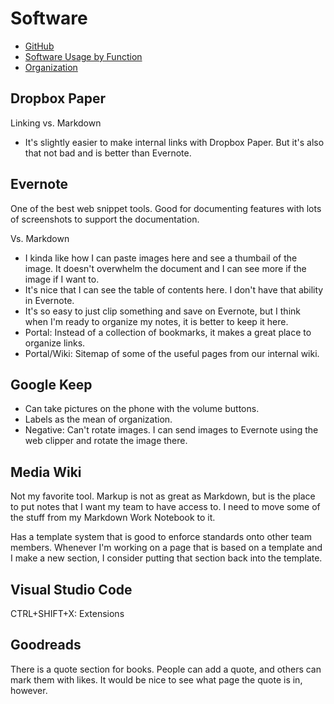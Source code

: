 # Software

* [GitHub](GitHub.md)
* [Software Usage by Function](ByFunction.md)
* [Organization](Organization.md)

## Dropbox Paper

Linking vs. Markdown

* It's slightly easier to make internal links with Dropbox Paper. But it's also that not bad and is better than Evernote.

## Evernote

One of the best web snippet tools. Good for documenting features with lots of screenshots to support the documentation.

Vs. Markdown

* I kinda like how I can paste images here and see a thumbail of the image. It doesn't overwhelm the document and I can see more if the image if I want to.
* It's nice that I can see the table of contents here. I don't have that ability in Evernote.
* It's so easy to just clip something and save on Evernote, but I think when I'm ready to organize my notes, it is better to keep it here.
* Portal: Instead of a collection of bookmarks, it makes a great place to organize links.
* Portal/Wiki: Sitemap of some of the useful pages from our internal wiki.

## Google Keep

* Can take pictures on the phone with the volume buttons.
* Labels as the mean of organization.
* Negative: Can't rotate images. I can send images to Evernote using the web clipper and rotate the image there.

## Media Wiki

Not my favorite tool. Markup is not as great as Markdown, but is the place to put notes that I want my team to have access to. I need to move some of the stuff from my Markdown Work Notebook to it.

Has a template system that is good to enforce standards onto other team members. Whenever I'm working on a page that is based on a template and I make a new section, I consider putting that section back into the template.

## Visual Studio Code

CTRL+SHIFT+X: Extensions

## Goodreads

There is a quote section for books. People can add a quote, and others can mark them with likes. It would be nice to see what page the quote is in, however.
